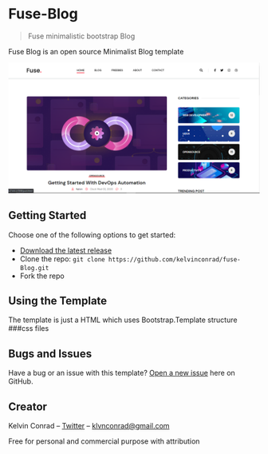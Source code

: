 # Fuse-Blog

>Fuse minimalistic bootstrap Blog

Fuse Blog is an open source Minimalist Blog template 

![](landing.PNG)


## Getting Started

Choose one of the following options to get started:
* [Download the latest release](https://github.com/kelvinconrad/fuse-Blog/archive/main.zip)
* Clone the repo: `git clone https://github.com/kelvinconrad/fuse-Blog.git`
* Fork the repo

## Using the Template

The template is just a HTML which uses Bootstrap.Template structure
###css files



## Bugs and Issues

Have a bug or an issue with this template? [Open a new issue](https://github.com/kelvinconrad/fuse-Blog/issues/new) here on GitHub.


## Creator

Kelvin Conrad – [Twitter](https://twitter.com/Klvnconrad) – klvnconrad@gmail.com

Free for personal and commercial purpose with attribution
